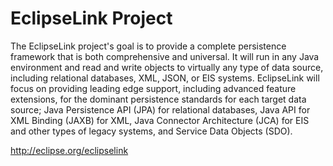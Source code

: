 EclipseLink Project
========================================

The EclipseLink project's goal is to provide a complete persistence framework that is both comprehensive and universal. It will run in any Java environment and read and write objects to virtually any type of data source, including relational databases, XML, JSON, or EIS systems. EclipseLink will focus on providing leading edge support, including advanced feature extensions, for the dominant persistence standards for each target data source; Java Persistence API (JPA) for relational databases, Java API for XML Binding (JAXB) for XML, Java Connector Architecture (JCA) for EIS and other types of legacy systems, and Service Data Objects (SDO).



http://eclipse.org/eclipselink
